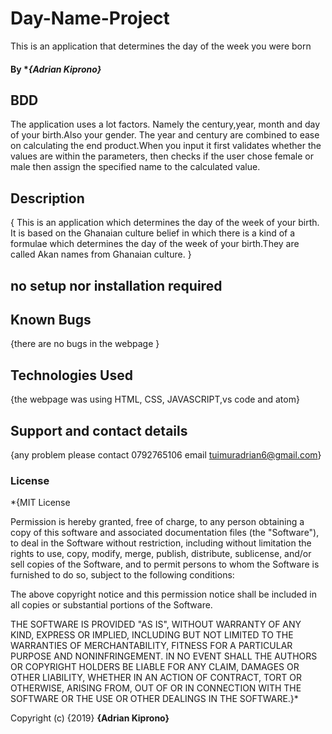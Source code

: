 # Day-Name-Project

This is an application that determines the day of the week you were born
#### By **{Adrian Kiprono}*
## BDD
The application uses a lot factors. Namely the century,year, month and day of your birth.Also your gender.
The year and century are combined to ease on calculating the end product.When you input it first validates whether the values are within the parameters, then checks if the user chose female or male then assign the specified name to the calculated value.

## Description
{ This is an application which determines the  day of the week of your birth.
  It is based on the Ghanaian culture belief in which there is a kind of
  a formulae  which determines the day of the week of your birth.They are
  called Akan names from Ghanaian culture. }

## no setup nor installation required

##  Known Bugs
{there are no bugs in the webpage }
## Technologies Used
{the webpage was using HTML, CSS, JAVASCRIPT,vs code and atom}
## Support and contact details
{any problem  please contact 0792765106 email tuimuradrian6@gmail.com}
### License
*{MIT License


Permission is hereby granted, free of charge, to any person obtaining a copy
of this software and associated documentation files (the "Software"), to deal
in the Software without restriction, including without limitation the rights
to use, copy, modify, merge, publish, distribute, sublicense, and/or sell
copies of the Software, and to permit persons to whom the Software is
furnished to do so, subject to the following conditions:

The above copyright notice and this permission notice shall be included in all
copies or substantial portions of the Software.

THE SOFTWARE IS PROVIDED "AS IS", WITHOUT WARRANTY OF ANY KIND, EXPRESS OR
IMPLIED, INCLUDING BUT NOT LIMITED TO THE WARRANTIES OF MERCHANTABILITY,
FITNESS FOR A PARTICULAR PURPOSE AND NONINFRINGEMENT. IN NO EVENT SHALL THE
AUTHORS OR COPYRIGHT HOLDERS BE LIABLE FOR ANY CLAIM, DAMAGES OR OTHER
LIABILITY, WHETHER IN AN ACTION OF CONTRACT, TORT OR OTHERWISE, ARISING FROM,
OUT OF OR IN CONNECTION WITH THE SOFTWARE OR THE USE OR OTHER DEALINGS IN THE
SOFTWARE.}*

Copyright (c) {2019} **{Adrian Kiprono}**
